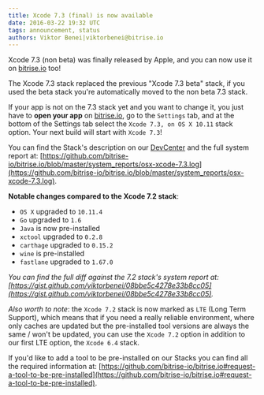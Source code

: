 ```yaml
---
title: Xcode 7.3 (final) is now available
date: 2016-03-22 19:32 UTC
tags: announcement, status
authors: Viktor Benei|viktorbenei@bitrise.io
---
```


Xcode 7.3 (non beta) was finally released by Apple, and you can now
use it on [bitrise.io](https://www.bitrise.io) too!

The Xcode 7.3 stack replaced the previous "Xcode 7.3 beta" stack,
if you used the beta stack you're automatically moved to the non beta 7.3 stack.

If your app is not on the 7.3 stack yet and you want to change it,
you just have to **open your app** on [bitrise.io](https://www.bitrise.io),
go to the `Settings` tab, and at the bottom of the Settings tab select the `Xcode 7.3, on OS X 10.11`
stack option. Your next build will start with `Xcode 7.3`!

You can find the Stack's description on our [DevCenter](http://devcenter.bitrise.io/v1.0/docs/available-stacks#section-xcode-7-3-on-os-x-10-11) and the full system report at: [https://github.com/bitrise-io/bitrise.io/blob/master/system_reports/osx-xcode-7.3.log](https://github.com/bitrise-io/bitrise.io/blob/master/system_reports/osx-xcode-7.3.log).

**Notable changes compared to the Xcode 7.2 stack**:

* `OS X` upgraded to `10.11.4`
* `Go` upgraded to `1.6`
* `Java` is now pre-installed
* `xctool` upgraded to `0.2.8`
* `carthage` upgraded to `0.15.2`
* `wine` is pre-installed
* `fastlane` upgraded to `1.67.0`

*You can find the full diff against the 7.2 stack's system report at: [https://gist.github.com/viktorbenei/08bbe5c4278e33b8cc05](https://gist.github.com/viktorbenei/08bbe5c4278e33b8cc05).*

*Also worth to note*: the `Xcode 7.2` stack is now marked as `LTE` (Long Term Support), which means
that if you need a really reliable environment, where only caches are updated but the
pre-installed tool versions are always the same / won't be updated, you can
use the `Xcode 7.2` option in addition to our first LTE option, the `Xcode 6.4` stack.

If you'd like to add a tool to be pre-installed on our Stacks
you can find all the required information at: [https://github.com/bitrise-io/bitrise.io#request-a-tool-to-be-pre-installed](https://github.com/bitrise-io/bitrise.io#request-a-tool-to-be-pre-installed).

